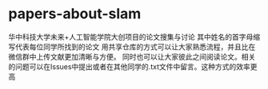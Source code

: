 # papers-about-slam
华中科技大学未来+人工智能学院大创项目的论文搜集与讨论
其中姓名的首字母缩写代表每位同学所找到的论文
用共享仓库的方式可以让大家熟悉流程，并且比在微信群中上传文献更加清晰与方便。
同时也可以让大家彼此之间阅读论文。相关的问题可以在Issues中提出或者在其他同学的.txt文件中留言。这种方式的效率更高
